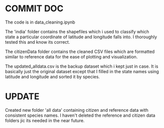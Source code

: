 # COMMIT DOC

The code is in data_cleaning.ipynb

The 'india' folder contains the shapefiles which i used to classify which state a particular coordinate of latitude and longitude falls into.
I thoroughly tested this and know its correct.

The citizenData folder contains the cleaned CSV files which are formatted similar to reference data for the ease of plotting and visualization.

The updated_alldata.csv is the backup dataset which i kept just in case. It is basically just the original dataset except that I filled in the state names using latitude and longitude and sorted it by species. 

# UPDATE

Created new folder 'all data' containing citizen and reference data with consistent species names. I haven't deleted the reference and citizen data folders jic its needed in the near future.

